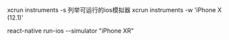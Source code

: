 xcrun instruments -s 列举可运行的ios模拟器
xcrun instruments -w 'iPhone X (12.1)' 

react-native run-ios --simulator "iPhone XR"